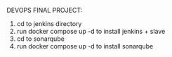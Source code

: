 DEVOPS FINAL PROJECT:

1) cd to jenkins directory
2) run docker compose up -d to install jenkins + slave
3) cd to sonarqube
4) run docker compose up -d to install sonarqube